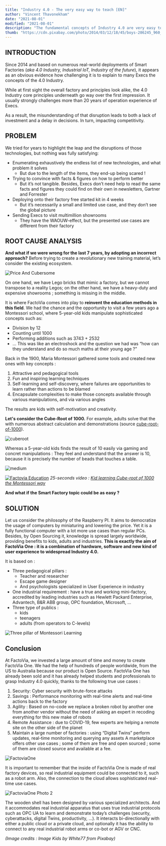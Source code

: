 ```yaml
---
title: "Industry 4.0 - The very easy way to teach [EN]"
author: "Vincent Thavonekham"
date: "2021-08-01"
modified: "2021-08-01"
description: "The fundamental concepts of Industry 4.0 are very easy to teach when you do it the right way."
thumb: "https://cdn.pixabay.com/photo/2014/03/12/18/45/boys-286245_960_720.jpg"
---
```


## INTRODUCTION

Since 2014 and based on numerous real-world deployments of Smart Factories (_aka 4.0 Industry, Industrial IoT, Industry of the future_), it appears as an obvious evidence how challenging it is to explain to many Execs the concepts of the 4.0 Industry.

While at first sight the overall factory and principles look alike, the 4.0 Industry core principles underneath go way over the first impression. It usually strongly challenges more than 20 years of operation experience of Execs.

As a result, the misunderstanding of that disruption leads to both a lack of investment and a delay in decisions. In turn, impacting competitivity.


## PROBLEM

We tried for years to highlight the leap and the disruptions of those technologies, but nothing was fully satisfying:
- Enumerating exhaustively the endless list of new technologies, and what problem it solves
  - But due to the length of the items, they end-up being scared !
- Trying to convince with facts & figures on how to perform better
  - But it’s not tangible. Besides, Execs don’t need help to read the same facts and figures they could find on their own in newsletters, Gartner and Forrester
- Deploying onto their factory free started kit in 4 weeks
  - But it’s necessarily a small and limited use case, and they don’t see the global picture
- Sending Execs to visit multimillion showrooms
  - They have the WAOUW-effect, but the presented use cases are different from their factory


## ROOT CAUSE ANALYSIS

**And what if we were wrong for the last 7 years, by adopting an incorrect approach?**
Before trying to create a revolutionary new training material, let’s consider the existing ecosystem.

![Price And Cubersome](https://stfactowebprdsrcfrce.blob.core.windows.net/factoviaweb-public-resources/priceCumbersome.jpg)

On one hand, we have Lego bricks that mimic a factory, but we cannot transpose to a reality Legos; 
on the other hand, we have a heavy-duty and expensive showrooms ; something is missing in the middle.

It is where FactoVia comes into play to **reinvent the education methods in this field**. We had the chance and the opportunity to visit a few years ago a Montessori school, where 5-year-old kids manipulate sophisticated concepts such as:
- Division by 12
- Counting until 1000
- Performing additions such as 3743 + 2532
- …
This was like an electroshock and the question we had was “how can they understand and do so much maths at their young age ?”

Back in the 1900, Maria Montessori gathered some tools and created new ones with key concepts : 
1. Attractive and pedagogical tools
2. Fun and inspiring learning techniques
3. Self-learning and self-discovery, where failures are opportunities to learn rather than actions to be blamed
4. Encapsulate complexities to make those concepts available through various manipulations, and via various angles

The results are kids with self-motivation and creativity.

**Let's consider the Cube-Root of 1000.**
For example, adults solve that the with numerous abstract calculation and demonstrations (source [cube-root-of-1000](https://www.cuemath.com/algebra/cube-root-of-1000)).

![cuberoot](https://stfactowebprdsrcfrce.blob.core.windows.net/factoviaweb-public-resources/cuberoot.jpg)

Whereas a 5-year-old kids finds the result of 10 easily via gaming and concret manipulations : They feel and understand that the answer is 10, because it is precisely the number of beads that touches a table.

![medium](https://stfactowebprdsrcfrce.blob.core.windows.net/factoviaweb-public-resources/cube2d.jpg)

[![Factovia Education](http://img.youtube.com/vi/Uc5gQKQkjYg/0.jpg)](https://youtu.be/Uc5gQKQkjYg "Factovia Education")
        _25-seconds video : [Kid learning Cube-root of 1000 the Montessori way](https://youtu.be/Uc5gQKQkjYg)_

**And what if the Smart Factory topic could be as easy ?**

## SOLUTION

Let us consider the philosophy of the Raspberry PI. It aims to democratize the usage of computers by miniaturing and lowering the price. Yet it is a fully functional computer with a lot more use cases than regular PCs. Besides, by Open Sourcing it, knowledge is spread largely worldwide, providing benefits to kids, adults and industries.
**This is exactly the aim of FactoVia One : it is a combination of hardware, software and new kind of user experience to widespread Industry 4.0.**

It is based on :
- Three pedagogical pillars : 
  - Teacher and researcher
  - Escape game designer 
  - And psychologists specialized in User Experience in industry
- One industrial requirement : have a true and working mini-factory, accredited by leading industries such as Hewlett Packard Enterprise, Advantech, B&R ABB group, OPC foundation, Microsoft, …
- Three type of publics : 
  - kids
  - teenagers
  - adults (from operators to C-levels)

![Three pillar of Montessori Learning](https://stfactowebprdsrcfrce.blob.core.windows.net/factoviaweb-public-resources/pillars.jpg)

## Conclusion

At FactoVia, we invested a large amount of time and money to create FactoVia One. We had the help of hundreds of people worldwide, from the US to Australia because our product is Open Source.
FactoVia One has already been sold and it has already helped students and professionals to grasp Industry 4.0 quickly, thanks to the following true use cases :
1. Security: Cyber security with brute-force attacks
2. Savings : Performance monitoring with real-time alerts and real-time actions back to the factory
3. Agility : Based on no-code we replace a broken robot by another one from another vendor without the need of asking an expert in recoding everything for this new make of robots
4. Remote Assistance : due to COVID-19, few experts are helping a remote site on the other side of the planet
5. Maintain a large number of factories : using “Digital Twins” perform updates, real-time monitoring and querying any assets
A marketplace offers other use cases ; some of them are free and open sourced ; some of them are closed source and available at a fee.

![FactoviaOne](https://stfactowebprdsrcfrce.blob.core.windows.net/factoviaweb-public-resources/maquette1.jpg)

It is important to remember that the inside of FactoVia One is made of real factory devices, so real industrial equipment could be connected to it, such as a robot arm. Also, the connection to the cloud allows sophisticated real-time use cases.

![FactoviaOne Photo 2](https://stfactowebprdsrcfrce.blob.core.windows.net/factoviaweb-public-resources/maquette2.jpg)

The wooden shell has been designed by various specialized architects. And it accommodates real industrial apparatus that uses true industrial protocols such as OPC UA to learn and demonstrate today’s challenges (security, cyberattacks, digital Twins, productivity, …). It interacts bi-directionally with either a public cloud or a private cloud, and optionally it has the ability to connect to any real industrial robot arms or co-bot or AGV or CNC.

*(Image credits : Image Kids by White77 from Pixabay)*